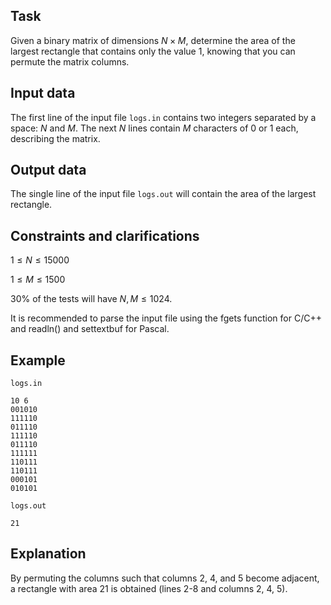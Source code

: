 ## Task

Given a binary matrix of dimensions $N \times M$, determine the area of the largest rectangle that contains only the value 1, knowing that you can permute the matrix columns.

## Input data

The first line of the input file `logs.in` contains two integers separated by a space: $N$ and $M$. The next $N$ lines contain $M$ characters of 0 or 1 each, describing the matrix.

## Output data

The single line of the input file `logs.out` will contain the area of the largest rectangle.

## Constraints and clarifications

$1 \leq N \leq 15000$

$1 \leq M \leq 1500$

30% of the tests will have $N, M \leq 1024$.

It is recommended to parse the input file using the $\text{fgets}$ function for C/C++ and $\text{readln()}$ and $\text{settextbuf}$ for Pascal.

## Example

`logs.in`

```
10 6
001010
111110
011110
111110
011110
111111
110111
110111
000101
010101
```

`logs.out`

```
21
```

## Explanation

By permuting the columns such that columns 2, 4, and 5 become adjacent, a rectangle with area 21 is obtained (lines 2-8 and columns 2, 4, 5).